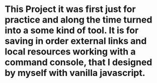 # This Project it was first just for practice and along the time turned into a some kind of tool. It is for saving in order external links and local resources working with a command console, that I designed by myself with vanilla javascript. 
